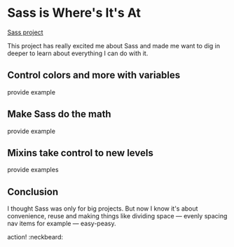 # Sass is Where's It's At
[Sass project](https://https://green64.github.io/sass_project/)

This project has really excited me about Sass and made me want to dig in deeper to learn about everything I can do with it. 

## Control colors and more with variables

provide example

## Make Sass do the math

provide example

## Mixins take control to new levels


provide examples

## Conclusion

I thought Sass was only for big projects. But now I know it's about convenience, reuse and making things like dividing space &mdash; evenly spacing nav items for example &mdash; easy-peasy.

action! :neckbeard:
